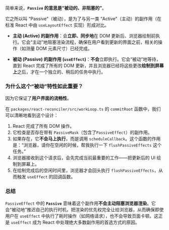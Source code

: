 简单来说，**`Passive` 的意思是“被动的、非阻塞的”**。

它之所以叫 “Passive”（被动），是为了与另一类 “Active”（主动）的副作用（在标准 React 中由 `useLayoutEffect` 实现）形成对比。

- **主动 (Active) 的副作用**：会**立即、同步地**在 DOM 更新后、浏览器绘制前执行。它会“主动”地阻塞渲染流程，确保在用户看到更新的界面之前，相关的操作（如测量 DOM 元素尺寸）已经完成。

- **被动 (Passive) 的副作用 (`useEffect`)**：**不会**立即执行。它会“被动”地等待，直到 React 完成了所有的 DOM 更新，并且浏览器已经将这些更改**绘制到屏幕上**之后，才在一个独立的、稍后的任务中执行。

### 为什么这个“被动”特性如此重要？

因为它保证了**用户界面的流畅性**。

在 `packages/react-reconciler/src/workLoop.ts` 的 `commitRoot` 函数中，我们可以清晰地看到这个设计：

1.  React 完成了所有 DOM 操作。
2.  它检查是否存在带有 `PassiveMask`（包含了`PassiveEffect`）的副作用。
3.  如果存在，它**不会马上执行**，而是调用 `scheduleCallback`。这个函数的作用是：“浏览器，请你在空闲的时候，帮我执行一下 `flushPassiveEffects` 这个任务。”
4.  浏览器接收到这个请求后，会先完成当前最重要的工作——把更新后的 UI 绘制到屏幕上。
5.  在绘制完成后的空闲时间里，浏览器才会回头执行 `flushPassiveEffects`，从而触发 `useEffect` 的回调函数。

### 总结

`PassiveEffect` 中的 **`Passive`** 意味着这个副作用**不会主动阻塞浏览器渲染**。它会“被动地”推迟自己的执行时机，把渲染的优先权完全让给浏览器，从而确保即使用户在 `useEffect` 中执行了耗时操作（如网络请求），也不会导致页面卡顿。这正是 `useEffect` 成为 React 中处理绝大多数副作用的首选方式的原因。
